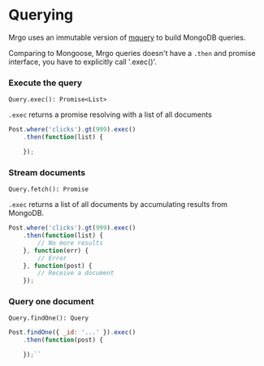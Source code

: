 # Querying

Mrgo uses an immutable version of [mquery](https://github.com/aheckmann/mquery) to build MongoDB queries.

Comparing to Mongoose, Mrgo queries doesn't have a `.then` and promise interface,
you have to explicitly call '.exec()'.

### Execute the query
`Query.exec(): Promise<List>`

`.exec` returns a promise resolving with a list of all documents

```js
Post.where('clicks').gt(999).exec()
    .then(function(list) {

    });
```

### Stream documents
`Query.fetch(): Promise`

`.exec` returns a list of all documents by accumulating results from MongoDB.

```js
Post.where('clicks').gt(999).exec()
    .then(function(list) {
        // No more results
    }, function(err) {
        // Error
    }, function(post) {
        // Receive a document
    });
```

### Query one document
`Query.findOne(): Query`

```js
Post.findOne({ _id: '...' }).exec()
    .then(function(post) {

    });``
```
